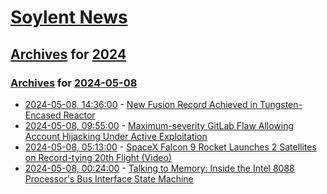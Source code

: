 # [Soylent News](../../../README.md)

## [Archives](../../index.md) for [2024](../index.md)

### [Archives](../../index.md) for [2024-05-08](index.md)

* [2024-05-08, 14:36:00](https://soylentnews.org/article.pl?sid=24/05/07/1439251&from=rss) - [New Fusion Record Achieved in Tungsten-Encased Reactor](https://soylentnews.org/article.pl?sid=24/05/07/1439251&from=rss)
* [2024-05-08, 09:55:00](https://soylentnews.org/article.pl?sid=24/05/07/1318206&from=rss) - [Maximum-severity GitLab Flaw Allowing Account Hijacking Under Active Exploitation](https://soylentnews.org/article.pl?sid=24/05/07/1318206&from=rss)
* [2024-05-08, 05:13:00](https://soylentnews.org/article.pl?sid=24/05/07/1313255&from=rss) - [SpaceX Falcon 9 Rocket Launches 2 Satellites on Record-tying 20th Flight (Video)](https://soylentnews.org/article.pl?sid=24/05/07/1313255&from=rss)
* [2024-05-08, 00:24:00](https://soylentnews.org/article.pl?sid=24/05/07/1310235&from=rss) - [Talking to Memory: Inside the Intel 8088 Processor's Bus Interface State Machine](https://soylentnews.org/article.pl?sid=24/05/07/1310235&from=rss)
